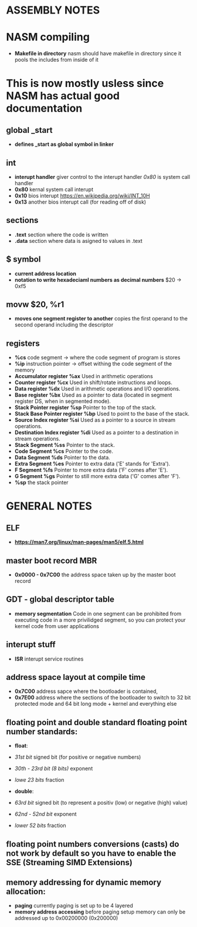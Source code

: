 # ASSEMBLY NOTES

# NASM compiling

 - **Makefile in directory** nasm should have makefile in directory since it pools the includes from inside of it

# This is now mostly usless since NASM has actual good documentation

## global _start

 - **defines _start as global symbol in linker**

## int

 - **interupt handler** giver control to the interupt handler *0x80* is system call handler
 - **0x80** kernal system call interupt
 - **0x10** bios interupt https://en.wikipedia.org/wiki/INT_10H
 - **0x13** another bios interupt call (for reading off of disk)

## sections

 - **.text** section where the code is written
 - **.data** section where data is asigned to values in .text

## $ symbol

 - **current address location**
 - **notation to write hexadeciaml numbers as decimal numbers** $20 -> 0xf5

## movw $20, %r1

 - **moves one segment register to another** copies the first operand to the second operand including the descriptor

## registers

 - **%cs** code segment -> where the code segment of program is stores
 - **%ip** instruction pointer -> offset withing the code segment of the memory
 - **Accumulator register %ax** Used in arithmetic operations
 - **Counter register %cx** Used in shift/rotate instructions and loops.
 - **Data register %dx** Used in arithmetic operations and I/O operations.
 - **Base register %bx** Used as a pointer to data (located in segment register DS, when in segmented mode).
 - **Stack Pointer register %sp** Pointer to the top of the stack.
 - **Stack Base Pointer register %bp** Used to point to the base of the stack.
 - **Source Index register %si** Used as a pointer to a source in stream operations.
 - **Destination Index register %di** Used as a pointer to a destination in stream operations.
 - **Stack Segment %ss** Pointer to the stack.
 - **Code Segment %cs** Pointer to the code.
 - **Data Segment %ds** Pointer to the data.
 - **Extra Segment %es** Pointer to extra data ('E' stands for 'Extra').
 - **F Segment %fs** Pointer to more extra data ('F' comes after 'E').
 - **G Segment %gs** Pointer to still more extra data ('G' comes after 'F').
 - **%sp** the stack pointer

# GENERAL NOTES

## ELF

 - **https://man7.org/linux/man-pages/man5/elf.5.html** 

## master boot record MBR

 - **0x0000 - 0x7C00** the address space taken up by the master boot record

## GDT - global descriptor table

 - **memory segmentation** Code in one segment can be prohibited from executing code in a more privilidged segment, so you can protect your kernel code from user      applications
 
## interupt stuff

 - **ISR** interupt service routines

## address space layout at compile time

 - **0x7C00** address sapce where the bootloader is contained,
 - **0x7E00** address where the sections of the bootloader to switch to 32 bit protected mode and 64 bit long mode + kernel and everything else

## floating point and double standard floating point number standards:

 - **float**:
 - *31st bit* signed bit (for positive or negative numbers)
 - *30th - 23rd bit (8 bits)* exponent
 - *lowe 23 bits* fraction
 
 - **double**:
 - *63rd bit* signed bit (to represent a positiv (low) or negative (high) value)
 - *62nd - 52nd bit* exponent
 - *lower 52 bits* fraction


## floating point numbers conversions (casts) do not work by default so you have to enable the SSE (Streaming SIMD Extensions)

## memory addressing for dynamic memory allocation:

 - **paging** currently paging is set up to be 4 layered
 - **memory address accessing** before paging setup memory can only be addressed up to 0x00200000 (0x200000)